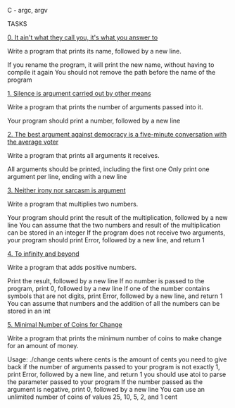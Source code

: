 C - argc, argv


TASKS


[0. It ain't what they call you, it's what you answer to](0-whatsmyname.c)


Write a program that prints its name, followed by a new line.


If you rename the program, it will print the new name, without having to compile it again
You should not remove the path before the name of the program


[1. Silence is argument carried out by other means](1-args.c)


Write a program that prints the number of arguments passed into it.


Your program should print a number, followed by a new line




[2. The best argument against democracy is a five-minute conversation with the average voter](2-args.c)


Write a program that prints all arguments it receives.


All arguments should be printed, including the first one
Only print one argument per line, ending with a new line


[3. Neither irony nor sarcasm is argument](3-mul.c)


Write a program that multiplies two numbers.


Your program should print the result of the multiplication, followed by a new line
You can assume that the two numbers and result of the multiplication can be stored in an integer
If the program does not receive two arguments, your program should print Error, followed by a new line, and return 1


[4. To infinity and beyond](4-add.c)


Write a program that adds positive numbers.


Print the result, followed by a new line
If no number is passed to the program, print 0, followed by a new line
If one of the number contains symbols that are not digits, print Error, followed by a new line, and return 1
You can assume that numbers and the addition of all the numbers can be stored in an int


[5. Minimal Number of Coins for Change](100-change.c)


Write a program that prints the minimum number of coins to make change for an amount of money.


Usage: ./change cents
where cents is the amount of cents you need to give back
if the number of arguments passed to your program is not exactly 1, print Error, followed by a new line, and return 1
you should use atoi to parse the parameter passed to your program
If the number passed as the argument is negative, print 0, followed by a new line
You can use an unlimited number of coins of values 25, 10, 5, 2, and 1 cent
